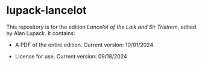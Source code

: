 # lupack-lancelot

This repository is for the edition _Lancelot of the Laik and Sir Tristrem_, edited by Alan Lupack. It contains:

- A PDF of the entire edition. Current version: 10/01/2024

- License for use. Current version: 09/18/2024
